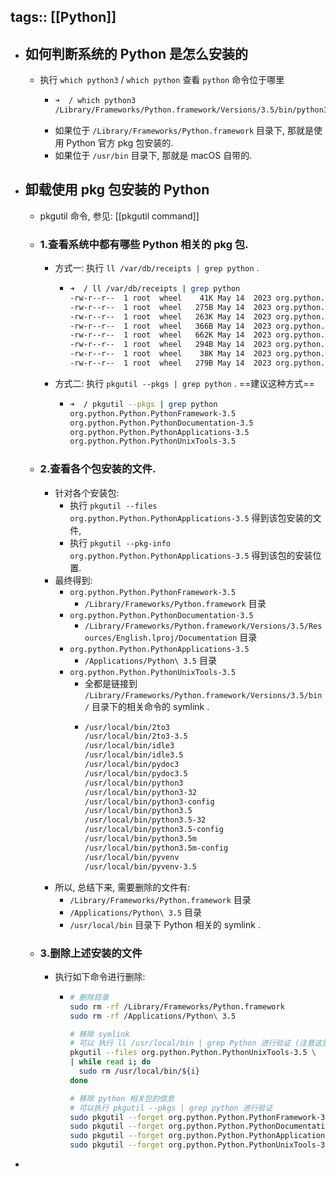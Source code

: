 tags:: [[Python]]
---

- ## 如何判断系统的 Python 是怎么安装的
	- 执行 `which python3` / `which python` 查看 `python` 命令位于哪里
		- ``` zsh
		  ➜  / which python3
		  /Library/Frameworks/Python.framework/Versions/3.5/bin/python3
		  ```
		- 如果位于 `/Library/Frameworks/Python.framework` 目录下, 那就是使用 Python 官方 pkg 包安装的.
		- 如果位于 `/usr/bin` 目录下, 那就是 macOS 自带的.
- ## 卸载使用 pkg 包安装的 Python
	- pkgutil 命令, 参见: [[pkgutil command]]
	- ### 1.查看系统中都有哪些 Python 相关的 pkg 包.
		- 方式一: 执行 `ll /var/db/receipts | grep python` .
			- ``` zsh
			  ➜  / ll /var/db/receipts | grep python 
			  -rw-r--r--  1 root  wheel    41K May 14  2023 org.python.Python.PythonApplications-3.5.bom
			  -rw-r--r--  1 root  wheel   275B May 14  2023 org.python.Python.PythonApplications-3.5.plist
			  -rw-r--r--  1 root  wheel   263K May 14  2023 org.python.Python.PythonDocumentation-3.5.bom
			  -rw-r--r--  1 root  wheel   366B May 14  2023 org.python.Python.PythonDocumentation-3.5.plist
			  -rw-r--r--  1 root  wheel   662K May 14  2023 org.python.Python.PythonFramework-3.5.bom
			  -rw-r--r--  1 root  wheel   294B May 14  2023 org.python.Python.PythonFramework-3.5.plist
			  -rw-r--r--  1 root  wheel    38K May 14  2023 org.python.Python.PythonUnixTools-3.5.bom
			  -rw-r--r--  1 root  wheel   279B May 14  2023 org.python.Python.PythonUnixTools-3.5.plist
			  ```
		- 方式二: 执行 `pkgutil --pkgs | grep python` . ==建议这种方式==
			- ``` zsh
			  ➜  / pkgutil --pkgs | grep python
			  org.python.Python.PythonFramework-3.5
			  org.python.Python.PythonDocumentation-3.5
			  org.python.Python.PythonApplications-3.5
			  org.python.Python.PythonUnixTools-3.5
			  ```
	- ### 2.查看各个包安装的文件.
		- 针对各个安装包:
			- 执行 `pkgutil --files org.python.Python.PythonApplications-3.5` 得到该包安装的文件,
			- 执行 `pkgutil --pkg-info org.python.Python.PythonApplications-3.5` 得到该包的安装位置.
		- 最终得到:
			- `org.python.Python.PythonFramework-3.5`
				- `/Library/Frameworks/Python.framework` 目录
			- `org.python.Python.PythonDocumentation-3.5`
				- `/Library/Frameworks/Python.framework/Versions/3.5/Resources/English.lproj/Documentation` 目录
			- `org.python.Python.PythonApplications-3.5`
				- `/Applications/Python\ 3.5` 目录
			- `org.python.Python.PythonUnixTools-3.5`
				- 全都是链接到 `/Library/Frameworks/Python.framework/Versions/3.5/bin/` 目录下的相关命令的 symlink .
				- ``` zsh
				  /usr/local/bin/2to3
				  /usr/local/bin/2to3-3.5
				  /usr/local/bin/idle3
				  /usr/local/bin/idle3.5
				  /usr/local/bin/pydoc3
				  /usr/local/bin/pydoc3.5
				  /usr/local/bin/python3
				  /usr/local/bin/python3-32
				  /usr/local/bin/python3-config
				  /usr/local/bin/python3.5
				  /usr/local/bin/python3.5-32
				  /usr/local/bin/python3.5-config
				  /usr/local/bin/python3.5m
				  /usr/local/bin/python3.5m-config
				  /usr/local/bin/pyvenv
				  /usr/local/bin/pyvenv-3.5
				  ```
		- 所以, 总结下来, 需要删除的文件有:
			- `/Library/Frameworks/Python.framework` 目录
			- `/Applications/Python\ 3.5` 目录
			- `/usr/local/bin` 目录下 Python 相关的 symlink .
	- ### 3.删除上述安装的文件
		- 执行如下命令进行删除:
			- ``` zsh
			  # 删除目录
			  sudo rm -rf /Library/Frameworks/Python.framework
			  sudo rm -rf /Applications/Python\ 3.5
			  
			  # 移除 symlink
			  # 可以 执行 ll /usr/local/bin | grep Python 进行验证 (注意这里 Python 是首字母大写)
			  pkgutil --files org.python.Python.PythonUnixTools-3.5 \
			  | while read i; do
			    sudo rm /usr/local/bin/${i}
			  done
			  
			  # 移除 python 相关包的信息
			  # 可以执行 pkgutil --pkgs | grep python 进行验证
			  sudo pkgutil --forget org.python.Python.PythonFramework-3.5
			  sudo pkgutil --forget org.python.Python.PythonDocumentation-3.5
			  sudo pkgutil --forget org.python.Python.PythonApplications-3.5
			  sudo pkgutil --forget org.python.Python.PythonUnixTools-3.5
			  ```
-